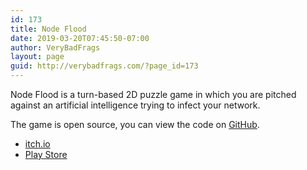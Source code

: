 ```yaml
---
id: 173
title: Node Flood
date: 2019-03-20T07:45:50-07:00
author: VeryBadFrags
layout: page
guid: http://verybadfrags.com/?page_id=173
---
```


Node Flood is a turn-based 2D puzzle game in which you are pitched  against an artificial intelligence trying to infect your network.

The game is open source, you can view the code on [GitHub](https://github.com/VeryBadFrags/NodeFlood).

* [itch.io](https://verybadfrags.itch.io/node-flood)
* [Play Store](https://play.google.com/store/apps/details?id=com.vourch.nodeflood)
